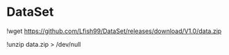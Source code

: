 # DataSet

!wget https://github.com/Lfish99/DataSet/releases/download/V1.0/data.zip

!unzip data.zip > /dev/null
